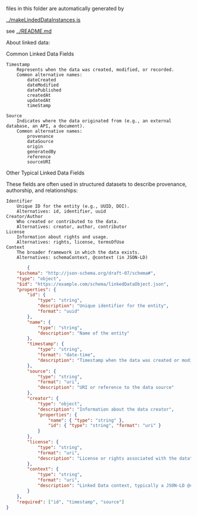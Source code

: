 files in this folder are automatically generated by 

[../makeLindedDataInstances.js](../makeLindedDataInstances.js)

see [../README.md](../README.md)


About linked data:


Common Linked Data Fields

    Timestamp
        Represents when the data was created, modified, or recorded.
        Common alternative names:
            dateCreated
            dateModified
            datePublished
            createdAt
            updatedAt
            timeStamp

    Source
        Indicates where the data originated from (e.g., an external database, an API, a document).
        Common alternative names:
            provenance
            dataSource
            origin
            generatedBy
            reference
            sourceURI

Other Typical Linked Data Fields

These fields are often used in structured datasets to describe provenance, authorship, and relationships:

    Identifier
        Unique ID for the entity (e.g., UUID, DOI).
        Alternatives: id, identifier, uuid
    Creator/Author
        Who created or contributed to the data.
        Alternatives: creator, author, contributor
    License
        Information about rights and usage.
        Alternatives: rights, license, termsOfUse
    Context
        The broader framework in which the data exists.
        Alternatives: schemaContext, @context (in JSON-LD)

```json
		{
    "$schema": "http://json-schema.org/draft-07/schema#",
    "type": "object",
    "$id": "https://example.com/schema/linkedDataObject.json",
    "properties": {
        "id": {
            "type": "string",
            "description": "Unique identifier for the entity",
            "format": "uuid"
        },
        "name": {
            "type": "string",
            "description": "Name of the entity"
        },
        "timestamp": {
            "type": "string",
            "format": "date-time",
            "description": "Timestamp when the data was created or modified"
        },
        "source": {
            "type": "string",
            "format": "uri",
            "description": "URI or reference to the data source"
        },
        "creator": {
            "type": "object",
            "description": "Information about the data creator",
            "properties": {
                "name": { "type": "string" },
                "id": { "type": "string", "format": "uri" }
            }
        },
        "license": {
            "type": "string",
            "format": "uri",
            "description": "License or rights associated with the data"
        },
        "context": {
            "type": "string",
            "format": "uri",
            "description": "Linked Data context, typically a JSON-LD @context"
        }
    },
    "required": ["id", "timestamp", "source"]
}
```